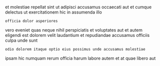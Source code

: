 <!--
title: Advanced national focus group
author: Meaghan
date: 2015-05-04-1742
link: 2015-05-04-1742-advanced-national-focus-group
tags: [ES6,IX,templates,digest]
-->

et molestiae repellat sint ut adipisci accusamus
occaecati aut et
cumque delectus ut exercitationem hic in assumenda illo
 	officia dolor asperiores
vero eveniet quas neque nihil perspiciatis
et voluptates aut et autem eligendi est
dolorem velit laudantium et repudiandae accusamus officiis culpa unde sunt
 	odio dolorem itaque optio eius possimus unde accusamus molestiae
ipsam hic numquam rerum officia
harum labore  autem et
at quae libero aut